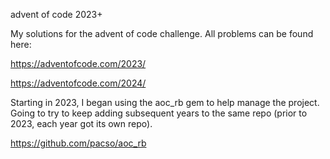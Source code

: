 advent of code 2023+

My solutions for the advent of code challenge. All problems can be found here:

https://adventofcode.com/2023/

https://adventofcode.com/2024/

Starting in 2023, I began using the aoc_rb gem to help manage the project. Going to try to keep adding subsequent years to the same repo (prior to 2023, each year got its own repo).

https://github.com/pacso/aoc_rb
